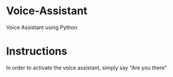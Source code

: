 # Voice-Assistant
Voice Assistant using Python

# Instructions
In order to activate the voice assistant, simply say "Are you there"
